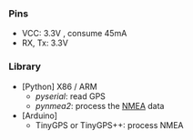 ### Pins
* VCC: 3.3V , consume 45mA
* RX, Tx: 3.3V
### Library
* [Python] X86 / ARM 
  * <i>pyserial</i>: read GPS 
  * <i>pynmea2</i>: process the [NMEA](http://aprs.gids.nl/nmea/#rmc) data  
* [Arduino] 
  * TinyGPS or TinyGPS++: process NMEA 
